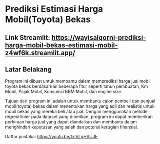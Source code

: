# **Prediksi Estimasi Harga Mobil(Toyota) Bekas**

## Link Streamlit: https://wayisalqorni-prediksi-harga-mobil-bekas-estimasi-mobil-z4wf6k.streamlit.app/

## **Latar Belakang**

Program ini dibuat untuk membantu dalam memprediksi harga jual mobil toyota bekas berdasarkan beberapa fitur seperti tahun pembuatan, Km Mobil, Pajak Mobil, Konsumsi BBM Mobil, dan engine size.

Tujuan dari program ini adalah untuk membantu calon pembeli dan penjual mobil(toyota) bekas dalam menentukan harga yang adil dan realistis untuk mobil bekas yang mereka beli atau jual. Dengan menggunakan metode regresi linier pada dataset yang diberikan, program ini dapat memberikan perkiraan harga jual yang dapat diandalkan dan membantu dalam menghindari keputusan yang salah dan potensi kerugian finansial.

Daftar pustaka:
https://youtu.be/txlVLgHSUJE
